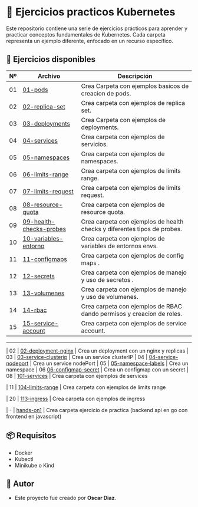 # 📄 Ejercicios practicos Kubernetes

Este repositorio contiene una serie de ejercicios prácticos para aprender y practicar conceptos fundamentales de Kubernetes. Cada carpeta representa un ejemplo diferente, enfocado en un recurso específico.

## 📂 Ejercicios disponibles

| Nº | Archivo | Descripción |
|----|---------|-------------|
| 01 | [01-pods](./01-pods/) | Crea Carpeta con ejemplos basicos de creacion de pods. |
| 02 | [02-replica-set](./02-replica-set/) | Crea carpeta con ejemplos de replica set. |
| 03 | [03-deployments](./03-deployments/) | Crea Carpeta con ejemplos de deployments.|
| 04 | [04-services](./04-services/) | Crea carpeta con ejemplos de servicios. |
| 05 | [05-namespaces](./05-namespaces/) | Crea carpeta con ejemplos de namespaces. |
| 06 | [06-limits-range](./06-limits-range/) | Crea carpeta con ejemplos de limits range. |
| 07 | [07-limits-request](./07-limits-request/) | Crea carpeta con ejemplos de limits request. |
| 08 | [08-resource-quota](./08-resource-quota/) | Crea carpeta con ejemplos de resource quota. |
| 09 | [09-health-checks-probes](./09-health-checks-probes/) | Crea carpeta con ejemplos de health checks y diferentes tipos de probes. |
| 10 | [10-variables-entorno](./10-variables-entorno/) | Crea carpeta con ejemplos de variables de entornos envs. |
| 11 | [11-configmaps](./11-configmaps/) | Crea carpeta con ejemplos de config maps .|
| 12 | [12-secrets](./12-secrets/) | Crea carpeta con ejemplos de manejo y uso de secretos .|
| 13 | [13-volumenes](./13-volumenes/) | Crea carpeta con ejemplos de manejo y uso de volumenes.|
| 14 | [14-rbac](./14-rbac/) | Crea carpeta con ejemplos de RBAC dando permisos y creacion de roles.|
| 15 | [15-service-account](./15-service-account/) | Crea carpeta con ejemplos de service account.|
------
| 02 | [02-deployment-nginx](./02-deployment-nginx/) | Crea un deployment con un nginx y replicas
| 03 | [03-service-clusterip](./03-service-clusterip/) | Crea un service clusterIP
| 04 | [04-service-nodeport](./04-service-nodeport/) | Crea un service nodePort
| 05 | [05-namespace-labels](./05-namespace-labels/) | Crea un namespace
| 06 [06-configmap-secret](./06-configmap-secret/) | Crea un configmap con un secret
| 08 | [101-services](./101-services/) | Crea carpeta con ejemplos de  services


| 11 | [104-limits-range](./104-limits-range/) | Crea carpeta con ejemplos de limits range








| 20 | [113-ingress](./113-ingress/) | Crea carpeta con ejemplos de ingress

| - | [hands-on1](./hands-on1/) | Crea carpeta ejercicio de practica (backend api en go con frontend en javascript)

## 📦 Requisitos

- Docker
- Kubectl
- Minikube o Kind


## 🙌 Autor

- Este proyecto fue creado por **Oscar Diaz**.